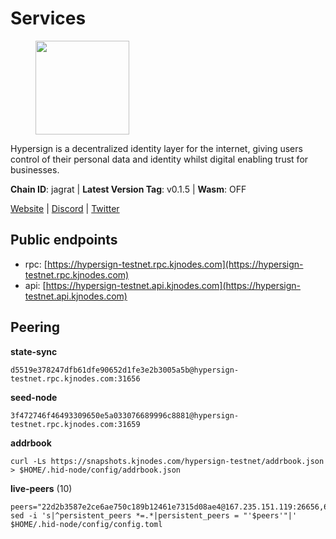 # Services

<figure><img src="https://raw.githubusercontent.com/kj89/testnet_manuals/main/pingpub/logos/hypersign.png" width="150" alt=""><figcaption></figcaption></figure>

Hypersign is a decentralized identity layer for the internet, giving  users control of their personal data and identity whilst digital  enabling trust for businesses.

**Chain ID**: jagrat | **Latest Version Tag**: v0.1.5 | **Wasm**: OFF

[Website](https://hypersign.id) | [Discord](https://discord.gg/DmuUjMrHVw) | [Twitter](https://twitter.com/hypersignchain)


## Public endpoints

* rpc: [https://hypersign-testnet.rpc.kjnodes.com](https://hypersign-testnet.rpc.kjnodes.com)
* api: [https://hypersign-testnet.api.kjnodes.com](https://hypersign-testnet.api.kjnodes.com)

## Peering

**state-sync**

```
d5519e378247dfb61dfe90652d1fe3e2b3005a5b@hypersign-testnet.rpc.kjnodes.com:31656
```

**seed-node**

```
3f472746f46493309650e5a033076689996c8881@hypersign-testnet.rpc.kjnodes.com:31659
```

**addrbook**
```
curl -Ls https://snapshots.kjnodes.com/hypersign-testnet/addrbook.json > $HOME/.hid-node/config/addrbook.json
```

**live-peers** (10)
```
peers="22d2b3587e2ce6ae750c189b12461e7315d08ae4@167.235.151.119:26656,620478e35ba6740f0afb2a0dd6ca9b34765bc60e@65.109.30.12:60856,5cd888a5c37474ca778277cfd9dee7d24fe96094@95.217.214.107:26656,3a9defcd334cefd6b8143ec1ecd8be5e51f1c1c5@95.214.53.46:46656,4aa182ce191cd089929544fe0612d33a02a2cde9@46.17.250.145:26656,d92268c246e02a54103f7098b901b876c88f006e@5.161.130.108:26656,ec5127072c252f7246fb66f7e7762423a23ff6bd@154.12.228.93:31656,d5519e378247dfb61dfe90652d1fe3e2b3005a5b@65.109.68.190:31656,7d85caec437cc8c0a504d6ab3b18fd07c173b2fb@94.130.219.37:26001,cf94099349980f9593a3f0362c85fe7c6eda8b14@8.219.48.59:26656"
sed -i 's|^persistent_peers *=.*|persistent_peers = "'$peers'"|' $HOME/.hid-node/config/config.toml
```
